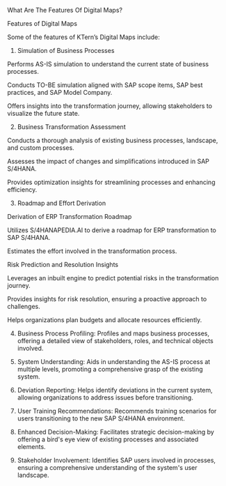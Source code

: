 What Are The Features Of Digital Maps?

Features of Digital Maps

Some of the features of KTern’s Digital Maps include:

1. Simulation of Business Processes

Performs AS-IS simulation to understand the current state of business processes.

Conducts TO-BE simulation aligned with SAP scope items, SAP best practices, and SAP Model Company.

Offers insights into the transformation journey, allowing stakeholders to visualize the future state.

2. Business Transformation Assessment

Conducts a thorough analysis of existing business processes, landscape, and custom processes.

Assesses the impact of changes and simplifications introduced in SAP S/4HANA.

Provides optimization insights for streamlining processes and enhancing efficiency.

3. Roadmap and Effort Derivation

Derivation of ERP Transformation Roadmap

Utilizes S/4HANAPEDIA.AI to derive a roadmap for ERP transformation to SAP S/4HANA.

Estimates the effort involved in the transformation process.

Risk Prediction and Resolution Insights

Leverages an inbuilt engine to predict potential risks in the transformation journey.

Provides insights for risk resolution, ensuring a proactive approach to challenges.

Helps organizations plan budgets and allocate resources efficiently.

4. Business Process Profiling: Profiles and maps business processes, offering a detailed view of stakeholders, roles, and technical objects involved.

5. System Understanding: Aids in understanding the AS-IS process at multiple levels, promoting a comprehensive grasp of the existing system.

6. Deviation Reporting: Helps identify deviations in the current system, allowing organizations to address issues before transitioning.

7. User Training Recommendations: Recommends training scenarios for users transitioning to the new SAP S/4HANA environment.

8. Enhanced Decision-Making: Facilitates strategic decision-making by offering a bird's eye view of existing processes and associated elements.

9. Stakeholder Involvement: Identifies SAP users involved in processes, ensuring a comprehensive understanding of the system's user landscape.
